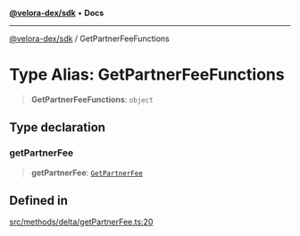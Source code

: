 [**@velora-dex/sdk**](../README.md) • **Docs**

***

[@velora-dex/sdk](../globals.md) / GetPartnerFeeFunctions

# Type Alias: GetPartnerFeeFunctions

> **GetPartnerFeeFunctions**: `object`

## Type declaration

### getPartnerFee

> **getPartnerFee**: [`GetPartnerFee`](../-internal-/type-aliases/GetPartnerFee.md)

## Defined in

[src/methods/delta/getPartnerFee.ts:20](https://github.com/VeloraDEX/sdk/blob/feat/extend_delta_orders_filtering/src/methods/delta/getPartnerFee.ts#L20)
